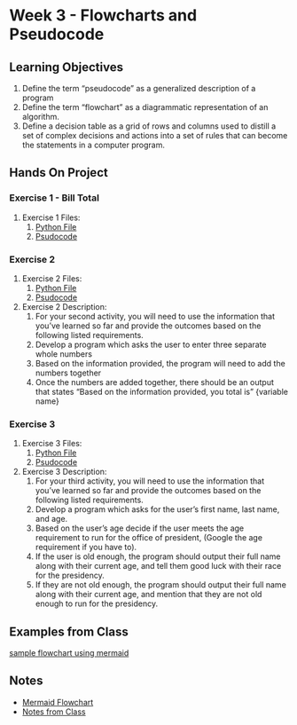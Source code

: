 # Week 3 - Flowcharts and Pseudocode
## Learning Objectives
1.  Define the term “pseudocode” as a generalized description of a program
2.  Define the term “flowchart” as a diagrammatic representation of an algorithm.
3.  Define a decision table as a grid of rows and columns used to distill a set of complex decisions and actions into a set of rules that can become the statements in a computer program.
## Hands On Project
### Exercise 1 - Bill Total
1.  Exercise 1 Files:
    1. [Python File](HandsOn/billTotal/billTotal.py)
    2. [Psudocode](HandsOn/billTotal/Psudocode.md)

### Exercise 2
1.  Exercise 2 Files:
    1. [Python File](HandsOn/miles/miles.py)
    2. [Psudocode](HandsOn/miles/Psudocode.md)
2.  Exercise 2 Description:
    1.  For your second activity, you will need to use the information that you’ve learned so far and provide the outcomes based on the following listed requirements.
    2.  Develop a program which asks the user to enter three separate whole numbers
    3.  Based on the information provided, the program will need to add the numbers together
    4.  Once the numbers are added together, there should be an output that states “Based on the information provided, you total is” {variable name}
### Exercise 3
1.  Exercise 3 Files:
    1. [Python File](HandsOn/presidentialAge/presidentialAge.py)
    2. [Psudocode](HandsOn/presidentialAge/Psudocode.md)
2.  Exercise 3 Description:
    1.  For your third activity, you will need to use the information that you’ve learned so far and provide the outcomes based on the following listed requirements.
    2.  Develop a program which asks for the user’s first name, last name, and age.
    3.  Based on the user’s age decide if the user meets the age requirement to run for the office of president, (Google the age requirement if you have to).
    4.  If the user is old enough, the program should output their full name along with their current age, and tell them good luck with their race for the presidency.
    5.  If they are not old enough, the program should output their full name along with their current age, and mention that they are not old enough to run for the presidency. 
## Examples from Class
[sample flowchart using mermaid](samples/class.md)
## Notes
*   [Mermaid Flowchart](Notes/Mermaid.md)
*   [Notes from Class](Notes/Week3_ClassNotes.ipynb)